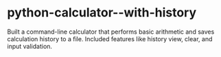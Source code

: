 # python-calculator--with-history
Built a command-line calculator that performs basic arithmetic and saves calculation history to a file. Included features like history view, clear, and input validation.
